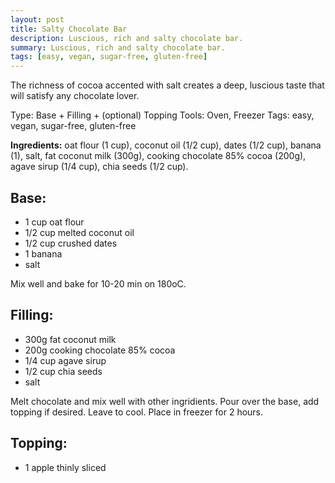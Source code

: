 ```yaml
---
layout: post
title: Salty Chocolate Bar
description: Luscious, rich and salty chocolate bar.
summary: Luscious, rich and salty chocolate bar.
tags: [easy, vegan, sugar-free, gluten-free]
---
```

The richness of cocoa accented with salt creates a deep, luscious taste that will satisfy any chocolate lover.

Type: Base + Filling + (optional) Topping
Tools: Oven, Freezer
Tags: easy, vegan, sugar-free, gluten-free

**Ingredients:** oat flour (1 cup), coconut oil (1/2 cup), dates (1/2 cup), banana (1), salt, fat coconut milk (300g), cooking chocolate 85% cocoa (200g), agave sirup (1/4 cup), chia seeds (1/2 cup).


## Base:
- 1 cup oat flour
- 1/2 cup melted coconut oil
- 1/2 cup crushed dates
- 1 banana
- salt

Mix well and bake for 10-20 min on 180oC.

## Filling:
- 300g fat coconut milk
- 200g cooking chocolate 85% cocoa
- 1/4 cup agave sirup
- 1/2 cup chia seeds
- salt

Melt chocolate and mix well with other ingridients. Pour over the base, add topping if desired. Leave to cool.  Place in freezer for 2 hours.

## Topping:
- 1 apple thinly sliced



